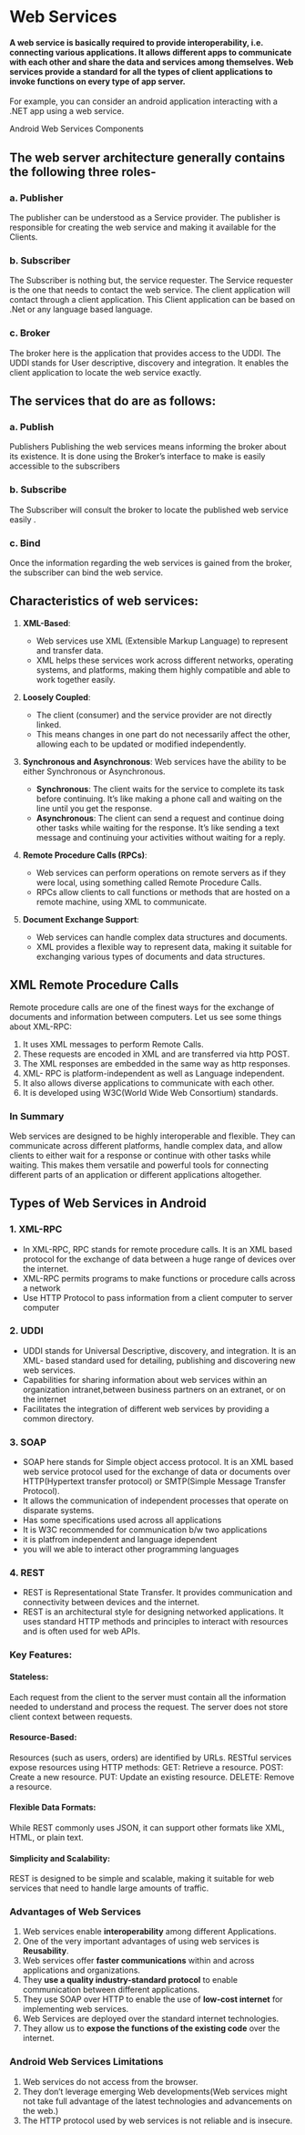 # Web Services
#### A web service is basically required to provide interoperability, i.e. connecting various applications. It allows different apps to communicate with each other and share the data and services among themselves. Web services provide a standard for all the types of client applications to invoke functions on every type of app server.

For example, you can consider an android application interacting with a .NET app using a web service.

Android Web Services Components

## The web server architecture generally contains the following three roles-

### a. Publisher
The publisher can be understood as a Service provider. The publisher is responsible for creating the web service and making it available for the Clients.

### b. Subscriber
The Subscriber is nothing but, the service requester. The Service requester is the one that needs to contact the web service. The client application will contact through a client application. This Client application can be based on .Net or any language based language.

### c. Broker
The broker here is the application that provides access to the UDDI. The UDDI stands for User descriptive, discovery and integration. It enables the client application to locate the web service exactly.


## The services that do are as follows:

### a. Publish

Publishers Publishing the web services means informing the broker about its existence. It is done using the Broker’s interface to make is easily accessible to the subscribers

### b. Subscribe

The Subscriber will consult the broker to locate the published web service easily .

### c. Bind

Once the information regarding the web services is gained from the broker, the subscriber can bind the web service.

## Characteristics of web services:

1. **XML-Based**:
   - Web services use XML (Extensible Markup Language) to represent and transfer data. 
   - XML helps these services work across different networks, operating systems, and platforms, making them highly compatible and able to work together easily.

2. **Loosely Coupled**:
   - The client (consumer) and the service provider are not directly linked.
   - This means changes in one part do not necessarily affect the other, allowing each to be updated or modified independently.

3. **Synchronous and Asynchronous**:
   Web services have the ability to be either Synchronous or Asynchronous. 
   - **Synchronous**: The client waits for the service to complete its task before continuing. It’s like making a phone call and waiting on the line until you get the response.
   - **Asynchronous**: The client can send a request and continue doing other tasks while waiting for the response. It’s like sending a text message and continuing your activities without waiting for a reply.

5. **Remote Procedure Calls (RPCs)**:
   - Web services can perform operations on remote servers as if they were local, using something called Remote Procedure Calls.
   - RPCs allow clients to call functions or methods that are hosted on a remote machine, using XML to communicate.

6. **Document Exchange Support**:
   - Web services can handle complex data structures and documents.
   - XML provides a flexible way to represent data, making it suitable for exchanging various types of documents and data structures.
  
## XML Remote Procedure Calls
 Remote procedure calls are one of the finest ways for the exchange of documents and information between computers. Let us see some things about XML-RPC:

1. It uses XML messages to perform Remote Calls.
2. These requests are encoded in XML and are transferred via http POST.
3. The XML responses are embedded in the same way as http responses.
4. XML-  RPC is platform-independent as well as Language independent.
5. It also allows diverse applications to communicate with each other.
6. It is developed using W3C(World Wide Web Consortium) standards.

### In Summary

Web services are designed to be highly interoperable and flexible. They can communicate across different platforms, handle complex data, and allow clients to either wait for a response or continue with other tasks while waiting. This makes them versatile and powerful tools for connecting different parts of an application or different applications altogether.

## Types of Web Services in Android

### 1. XML-RPC

 - In XML-RPC, RPC stands for remote procedure calls. It is an XML based protocol for the exchange of data between a huge range of devices over the internet.
 - XML-RPC permits programs to make functions or procedure calls across a network
 - Use HTTP Protocol to pass information from a client computer to server computer

### 2. UDDI

- UDDI stands for Universal Descriptive, discovery, and integration. It is an XML- based standard used for detailing, publishing and discovering new web services.
- Capabilities for sharing information about web services within an organization intranet,between business partners on an extranet, or on the internet
- Facilitates the integration of different web services by providing a common directory.

### 3. SOAP

 - SOAP here stands for Simple object access protocol. It is an XML based web service protocol used for the exchange of data or documents over HTTP(Hypertext transfer protocol) or SMTP(Simple Message Transfer Protocol). 
- It allows the communication of independent processes that operate on disparate systems.
- Has some specifications used across all applications
- It is W3C recommended for communication b/w two applications
- it is platfrom independent and language idependent
- you will we able to interact other programming languages

### 4. REST


- REST is Representational State Transfer. It provides communication and connectivity between devices and the internet.
- REST is an architectural style for designing networked applications. It uses standard HTTP methods and principles to interact with resources and is often used for web APIs.

### Key Features:

#### Stateless: 
Each request from the client to the server must contain all the information needed to understand and process the request. The server does not store client context between requests.
#### Resource-Based: 
Resources (such as users, orders) are identified by URLs. RESTful services expose resources using HTTP methods:
GET: Retrieve a resource.
POST: Create a new resource.
PUT: Update an existing resource.
DELETE: Remove a resource.
#### Flexible Data Formats: 
While REST commonly uses JSON, it can support other formats like XML, HTML, or plain text.
#### Simplicity and Scalability: 
REST is designed to be simple and scalable, making it suitable for web services that need to handle large amounts of traffic.

### Advantages of Web Services

1. Web services enable **interoperability** among different Applications.
2. One of the very important advantages of using web services is **Reusability**.
3. Web services offer **faster communications** within and across applications and organizations.
4. They **use a quality industry-standard protocol** to enable communication between different applications.
5. They use SOAP over HTTP to enable the use of **low-cost internet** for implementing web services.
6. Web Services are deployed over the standard internet technologies.
7. They allow us to **expose the functions of the existing code** over the internet.

### Android Web Services Limitations

1. Web services do not access from the browser.
2. They don’t leverage emerging Web developments(Web services might not take full advantage of the latest technologies and advancements on the web.)
3. The HTTP protocol used by web services is not reliable and is insecure.

